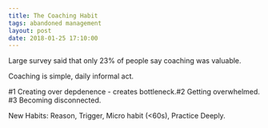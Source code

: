 ```yaml
---
title: The Coaching Habit
tags: abandoned management
layout: post
date: 2018-01-25 17:10:00
---
```


Large survey said that only 23% of people say coaching was valuable.

Coaching is simple, daily informal act. 

#1 Creating over depdenence - creates bottleneck.#2 Getting overwhelmed.  #3 Becoming disconnected.

New Habits: Reason, Trigger, Micro habit (<60s), Practice Deeply.

 